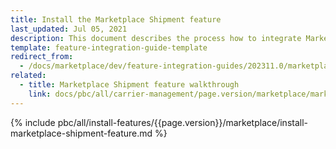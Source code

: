 ```yaml
---
title: Install the Marketplace Shipment feature
last_updated: Jul 05, 2021
description: This document describes the process how to integrate Marketplace Shipment feature into your Spyrker Marketplace project
template: feature-integration-guide-template
redirect_from:
  - /docs/marketplace/dev/feature-integration-guides/202311.0/marketplace-shipment-feature-integration.html
related:
  - title: Marketplace Shipment feature walkthrough
    link: docs/pbc/all/carrier-management/page.version/marketplace/marketplace-shipment-feature-overview.html
---
```


{% include pbc/all/install-features/{{page.version}}/marketplace/install-marketplace-shipment-feature.md %} <!-- To edit, see /_includes/pbc/all/install-features/202311.0/marketplace/install-marketplace-shipment-feature.md -->
